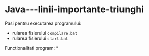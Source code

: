# Java---linii-importante-triunghi

Pasi pentru executarea programului:

* rularea fisierului `compilare.bat`
* rularea fisierului `start.bat`

Functionalitati program:
\*
